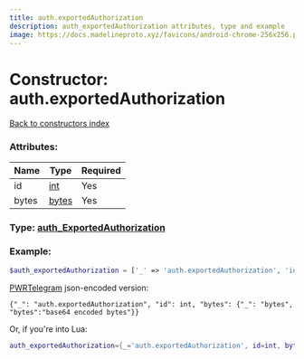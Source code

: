 ```yaml
---
title: auth.exportedAuthorization
description: auth_exportedAuthorization attributes, type and example
image: https://docs.madelineproto.xyz/favicons/android-chrome-256x256.png
---
```

# Constructor: auth.exportedAuthorization  
[Back to constructors index](index.md)



### Attributes:

| Name     |    Type       | Required |
|----------|---------------|----------|
|id|[int](../types/int.md) | Yes|
|bytes|[bytes](../types/bytes.md) | Yes|



### Type: [auth\_ExportedAuthorization](../types/auth_ExportedAuthorization.md)


### Example:

```php
$auth_exportedAuthorization = ['_' => 'auth.exportedAuthorization', 'id' => int, 'bytes' => 'bytes'];
```  

[PWRTelegram](https://pwrtelegram.xyz) json-encoded version:

```
{"_": "auth.exportedAuthorization", "id": int, "bytes": {"_": "bytes", "bytes":"base64 encoded bytes"}}
```


Or, if you're into Lua:

```lua
auth_exportedAuthorization={_='auth.exportedAuthorization', id=int, bytes='bytes'}

```


